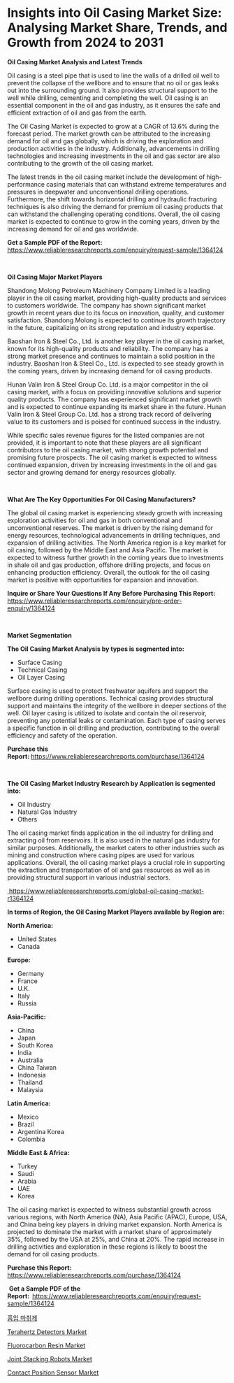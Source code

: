 <p><h1>Insights into Oil Casing Market Size: Analysing Market Share, Trends, and Growth from 2024 to 2031</h1></p><p><strong>Oil Casing Market Analysis and Latest Trends</strong></p>
<p><p>Oil casing is a steel pipe that is used to line the walls of a drilled oil well to prevent the collapse of the wellbore and to ensure that no oil or gas leaks out into the surrounding ground. It also provides structural support to the well while drilling, cementing and completing the well. Oil casing is an essential component in the oil and gas industry, as it ensures the safe and efficient extraction of oil and gas from the earth.</p><p>The Oil Casing Market is expected to grow at a CAGR of 13.6% during the forecast period. The market growth can be attributed to the increasing demand for oil and gas globally, which is driving the exploration and production activities in the industry. Additionally, advancements in drilling technologies and increasing investments in the oil and gas sector are also contributing to the growth of the oil casing market.</p><p>The latest trends in the oil casing market include the development of high-performance casing materials that can withstand extreme temperatures and pressures in deepwater and unconventional drilling operations. Furthermore, the shift towards horizontal drilling and hydraulic fracturing techniques is also driving the demand for premium oil casing products that can withstand the challenging operating conditions. Overall, the oil casing market is expected to continue to grow in the coming years, driven by the increasing demand for oil and gas worldwide.</p></p>
<p><strong>Get a Sample PDF of the Report:&nbsp;</strong> <a href="https://www.reliableresearchreports.com/enquiry/request-sample/1364124">https://www.reliableresearchreports.com/enquiry/request-sample/1364124</a></p>
<p>&nbsp;</p>
<p><strong>Oil Casing Major Market Players</strong></p>
<p><p>Shandong Molong Petroleum Machinery Company Limited is a leading player in the oil casing market, providing high-quality products and services to customers worldwide. The company has shown significant market growth in recent years due to its focus on innovation, quality, and customer satisfaction. Shandong Molong is expected to continue its growth trajectory in the future, capitalizing on its strong reputation and industry expertise.</p><p>Baoshan Iron & Steel Co., Ltd. is another key player in the oil casing market, known for its high-quality products and reliability. The company has a strong market presence and continues to maintain a solid position in the industry. Baoshan Iron & Steel Co., Ltd. is expected to see steady growth in the coming years, driven by increasing demand for oil casing products.</p><p>Hunan Valin Iron & Steel Group Co. Ltd. is a major competitor in the oil casing market, with a focus on providing innovative solutions and superior quality products. The company has experienced significant market growth and is expected to continue expanding its market share in the future. Hunan Valin Iron & Steel Group Co. Ltd. has a strong track record of delivering value to its customers and is poised for continued success in the industry.</p><p>While specific sales revenue figures for the listed companies are not provided, it is important to note that these players are all significant contributors to the oil casing market, with strong growth potential and promising future prospects. The oil casing market is expected to witness continued expansion, driven by increasing investments in the oil and gas sector and growing demand for energy resources globally.</p></p>
<p>&nbsp;</p>
<p><strong>What Are The Key Opportunities For Oil Casing Manufacturers?</strong></p>
<p><p>The global oil casing market is experiencing steady growth with increasing exploration activities for oil and gas in both conventional and unconventional reserves. The market is driven by the rising demand for energy resources, technological advancements in drilling techniques, and expansion of drilling activities. The North America region is a key market for oil casing, followed by the Middle East and Asia Pacific. The market is expected to witness further growth in the coming years due to investments in shale oil and gas production, offshore drilling projects, and focus on enhancing production efficiency. Overall, the outlook for the oil casing market is positive with opportunities for expansion and innovation.</p></p>
<p><strong>Inquire or Share Your Questions If Any Before Purchasing This Report:</strong> <a href="https://www.reliableresearchreports.com/enquiry/pre-order-enquiry/1364124">https://www.reliableresearchreports.com/enquiry/pre-order-enquiry/1364124</a></p>
<p>&nbsp;</p>
<p><strong>Market Segmentation</strong></p>
<p><strong>The Oil Casing Market Analysis by types is segmented into:</strong></p>
<p><ul><li>Surface Casing</li><li>Technical Casing</li><li>Oil Layer Casing</li></ul></p>
<p><p>Surface casing is used to protect freshwater aquifers and support the wellbore during drilling operations. Technical casing provides structural support and maintains the integrity of the wellbore in deeper sections of the well. Oil layer casing is utilized to isolate and contain the oil reservoir, preventing any potential leaks or contamination. Each type of casing serves a specific function in oil drilling and production, contributing to the overall efficiency and safety of the operation.</p></p>
<p><strong>Purchase this Report:&nbsp;</strong><a href="https://www.reliableresearchreports.com/purchase/1364124">https://www.reliableresearchreports.com/purchase/1364124</a></p>
<p>&nbsp;</p>
<p><strong>The Oil Casing Market Industry Research by Application is segmented into:</strong></p>
<p><ul><li>Oil Industry</li><li>Natural Gas Industry</li><li>Others</li></ul></p>
<p><p>The oil casing market finds application in the oil industry for drilling and extracting oil from reservoirs. It is also used in the natural gas industry for similar purposes. Additionally, the market caters to other industries such as mining and construction where casing pipes are used for various applications. Overall, the oil casing market plays a crucial role in supporting the extraction and transportation of oil and gas resources as well as in providing structural support in various industrial sectors.</p></p>
<p><a href="https://www.reliableresearchreports.com/global-oil-casing-market-r1364124">&nbsp;https://www.reliableresearchreports.com/global-oil-casing-market-r1364124</a></p>
<p><strong>In terms of Region, the Oil Casing Market Players available by Region are:</strong></p>
<p>
    <p> <strong> North America: </strong>
        <ul>
            <li>United States</li>
            <li>Canada</li>
        </ul>
        </p> 
    <p> <strong> Europe: </strong>
        <ul>
            <li>Germany</li>
            <li>France</li>
            <li>U.K.</li>
            <li>Italy</li>
            <li>Russia</li>
        </ul>
        </p> 
    <p> <strong> Asia-Pacific: </strong>
        <ul>
            <li>China</li>
            <li>Japan</li>
            <li>South Korea</li>
            <li>India</li>
            <li>Australia</li>
            <li>China Taiwan</li>
            <li>Indonesia</li>
            <li>Thailand</li>
            <li>Malaysia</li>
        </ul>
        </p> 
    <p> <strong> Latin America: </strong>
        <ul>
            <li>Mexico</li>
            <li>Brazil</li>
            <li>Argentina Korea</li>
            <li>Colombia</li>
        </ul>
        </p> 
    <p> <strong> Middle East & Africa: </strong>
        <ul>
            <li>Turkey</li>
            <li>Saudi</li>
            <li>Arabia</li>
            <li>UAE</li>
            <li>Korea</li>
        </ul>
    </p>
    </p>
<p><p>The oil casing market is expected to witness substantial growth across various regions, with North America (NA), Asia Pacific (APAC), Europe, USA, and China being key players in driving market expansion. North America is projected to dominate the market with a market share of approximately 35%, followed by the USA at 25%, and China at 20%. The rapid increase in drilling activities and exploration in these regions is likely to boost the demand for oil casing products.</p></p>
<p><strong>Purchase this Report: </strong><a href="https://www.reliableresearchreports.com/purchase/1364124">https://www.reliableresearchreports.com/purchase/1364124</a></p>
<p>&nbsp;<strong>Get a Sample PDF of the Report:&nbsp;&nbsp;</strong><a href="https://www.reliableresearchreports.com/enquiry/request-sample/1364124">https://www.reliableresearchreports.com/enquiry/request-sample/1364124</a></p>
<p><strong></strong></p>
<p><p><a href="https://medium.com/@gabrielblanda5656/%ED%9D%A1%EC%9E%85-%EB%A7%88%EC%B7%A8-%EC%8B%9C%EC%9E%A5-%EA%B7%9C%EB%AA%A8-%EC%A0%90%EC%9C%A0%EC%9C%A8-%EB%B0%8F-%ED%8A%B8%EB%A0%8C%EB%93%9C-%EB%B6%84%EC%84%9D-%EB%B3%B4%EA%B3%A0%EC%84%9C-%EC%82%AC%EC%9A%A9-%EC%9A%A9%EB%8F%84-%EB%B3%91%EC%9B%90-%EC%82%AC%EC%9A%A9-%ED%81%B4%EB%A6%AC%EB%8B%89-%EC%82%AC%EC%9A%A9-%EC%9B%90%EB%A3%8C%EB%B3%84-%EB%B0%8F-2031%EB%85%84%EA%B9%8C%EC%A7%80%EC%9D%98-%EC%98%88%EC%B8%A1%EA%B9%8C%EC%A7%80-c1d446969b40">흡입 마취제</a></p><p><a href="https://github.com/provorikovar/Market-Research-Report-List-5/blob/main/terahertz-detectors-market.md">Terahertz Detectors Market</a></p><p><a href="https://www.linkedin.com/pulse/fluorocarbon-resin-market-size-growing-cagr-96-report-covers-5y0ie?trackingId=CIbC8w%2BHQZ%2BOTGGsY%2FR1Hw%3D%3D">Fluorocarbon Resin Market</a></p><p><a href="https://issuu.com/reportprime-2/docs/joint-stacking-robots-market-size-2030.pptx">Joint Stacking Robots Market</a></p><p><a href="https://github.com/angelajermaine/Market-Research-Report-List-4/blob/main/contact-position-sensor-market.md">Contact Position Sensor Market</a></p></p>